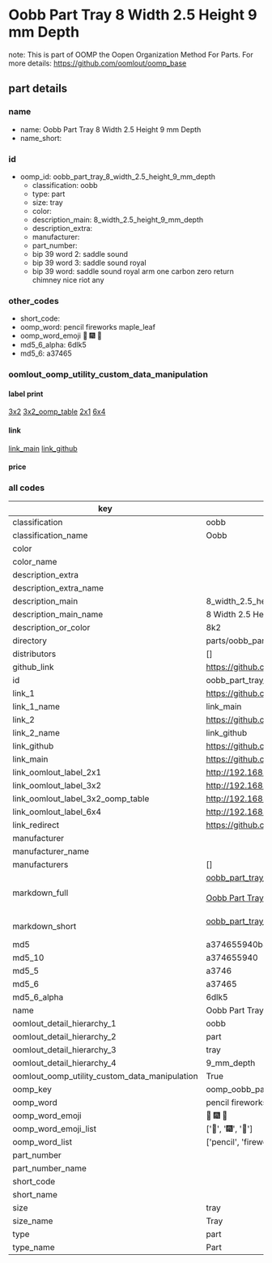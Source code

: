 # Oobb Part Tray 8 Width 2.5 Height 9 mm Depth  

note: This is part of OOMP the Oopen Organization Method For Parts. For more details: https://github.com/oomlout/oomp_base

##  part details
  







### name
* name: Oobb Part Tray 8 Width 2.5 Height 9 mm Depth
* name_short: 
### id
* oomp_id: oobb_part_tray_8_width_2.5_height_9_mm_depth
  * classification: oobb
  * type: part
  * size: tray
  * color: 
  * description_main: 8_width_2.5_height_9_mm_depth
  * description_extra: 
  * manufacturer: 
  * part_number: 
  * bip 39 word 2: saddle sound
  * bip 39 word 3: saddle sound royal
  * bip 39 word: saddle sound royal arm one carbon zero return chimney nice riot any

### other_codes
* short_code: 
* oomp_word: pencil fireworks maple_leaf
* oomp_word_emoji :pencil: :fireworks: :maple_leaf:
* md5_6_alpha: 6dlk5
* md5_6: a37465






### oomlout_oomp_utility_custom_data_manipulation
#### label print
[3x2](http://192.168.1.245:1112/?label=oomp%206dlk5)
[3x2_oomp_table](http://192.168.1.108:1112/?label=oomp%206dlk5)
[2x1](http://192.168.1.242:1112/?label=oomp%206dlk5)
[6x4](http://192.168.1.55:1112/?label=oomp%206dlk5)    

#### link

[link_main](https://github.com/oomlout/oomlout_oomp_version_1_messy/tree/main/parts/oobb_part_tray_8_width_2.5_height_9_mm_depth) [link_github](https://github.com/oomlout/oomlout_oomp_version_1_messy/tree/main/parts/oobb_part_tray_8_width_2.5_height_9_mm_depth)                             

#### price







### all codes 
| key | value |  
| --- | --- |  
| classification | oobb |  
| classification_name | Oobb |  
| color |  |  
| color_name |  |  
| description_extra |  |  
| description_extra_name |  |  
| description_main | 8_width_2.5_height_9_mm_depth |  
| description_main_name | 8 Width 2.5 Height 9 mm Depth |  
| description_or_color | 8k2 |  
| directory | parts/oobb_part_tray_8_width_2.5_height_9_mm_depth |  
| distributors | [] |  
| github_link | https://github.com/oomlout/oomlout_oomp_part_src/tree/main/parts/oobb_part_tray_8_width_2.5_height_9_mm_depth |  
| id | oobb_part_tray_8_width_2.5_height_9_mm_depth |  
| link_1 | https://github.com/oomlout/oomlout_oomp_version_1_messy/tree/main/parts/oobb_part_tray_8_width_2.5_height_9_mm_depth |  
| link_1_name | link_main |  
| link_2 | https://github.com/oomlout/oomlout_oomp_version_1_messy/tree/main/parts/oobb_part_tray_8_width_2.5_height_9_mm_depth |  
| link_2_name | link_github |  
| link_github | https://github.com/oomlout/oomlout_oomp_version_1_messy/tree/main/parts/oobb_part_tray_8_width_2.5_height_9_mm_depth |  
| link_main | https://github.com/oomlout/oomlout_oomp_version_1_messy/tree/main/parts/oobb_part_tray_8_width_2.5_height_9_mm_depth |  
| link_oomlout_label_2x1 | http://192.168.1.242:1112/?label=oomp%206dlk5 |  
| link_oomlout_label_3x2 | http://192.168.1.245:1112/?label=oomp%206dlk5 |  
| link_oomlout_label_3x2_oomp_table | http://192.168.1.108:1112/?label=oomp%206dlk5 |  
| link_oomlout_label_6x4 | http://192.168.1.55:1112/?label=oomp%206dlk5 |  
| link_redirect | https://github.com/oomlout/oomlout_oomp_version_1_messy/tree/main/parts/oobb_part_tray_8_width_2.5_height_9_mm_depth |  
| manufacturer |  |  
| manufacturer_name |  |  
| manufacturers | [] |  
| markdown_full | [oobb_part_tray_8_width_2.5_height_9_mm_depth](none)<br>[](none)<br>[Oobb Part Tray 8 Width 2.5 Height 9 Mm Depth](none)<br><br> |  
| markdown_short | [oobb_part_tray_8_width_2.5_height_9_mm_depth](none)<br><br> |  
| md5 | a374655940b83ff489cd50bb7973f5ee |  
| md5_10 | a374655940 |  
| md5_5 | a3746 |  
| md5_6 | a37465 |  
| md5_6_alpha | 6dlk5 |  
| name | Oobb Part Tray 8 Width 2.5 Height 9 mm Depth |  
| oomlout_detail_hierarchy_1 | oobb |  
| oomlout_detail_hierarchy_2 | part |  
| oomlout_detail_hierarchy_3 | tray |  
| oomlout_detail_hierarchy_4 | 9_mm_depth |  
| oomlout_oomp_utility_custom_data_manipulation | True |  
| oomp_key | oomp_oobb_part_tray_8_width_2.5_height_9_mm_depth |  
| oomp_word | pencil fireworks maple_leaf |  
| oomp_word_emoji | :pencil: :fireworks: :maple_leaf: |  
| oomp_word_emoji_list | [':pencil:', ':fireworks:', ':maple_leaf:'] |  
| oomp_word_list | ['pencil', 'fireworks', 'maple_leaf'] |  
| part_number |  |  
| part_number_name |  |  
| short_code |  |  
| short_name |  |  
| size | tray |  
| size_name | Tray |  
| type | part |  
| type_name | Part |  
